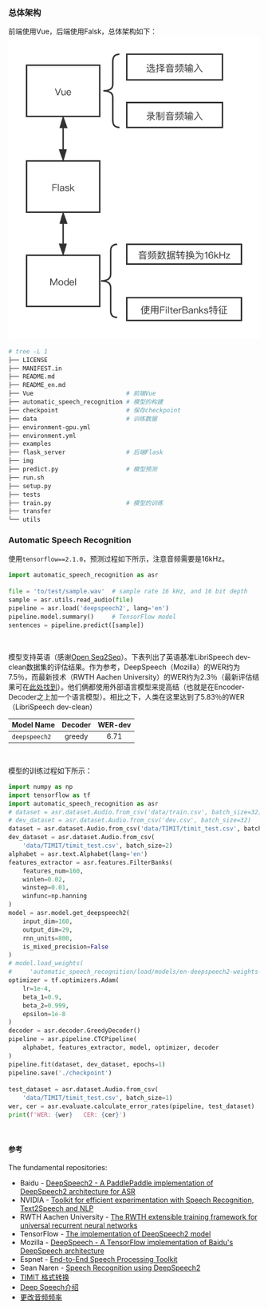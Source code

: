 ### 总体架构

前端使用Vue，后端使用Falsk，总体架构如下：
![流程图](img/流程图.png)

```bash
# tree -L 1
├── LICENSE
├── MANIFEST.in
├── README.md
├── README_en.md
├── Vue                          # 前端Vue
├── automatic_speech_recognition # 模型的构建
├── checkpoint                   # 保存checkpoint
├── data                         # 训练数据
├── environment-gpu.yml
├── environment.yml
├── examples
├── flask_server                 # 后端Flask
├── img
├── predict.py                   # 模型预测
├── run.sh
├── setup.py
├── tests
├── train.py                     # 模型的训练
├── transfer
└── utils
```

### Automatic Speech Recognition

使用`tensorflow==2.1.0`，预测过程如下所示，注意音频需要是16kHz。

```python
import automatic_speech_recognition as asr

file = 'to/test/sample.wav'  # sample rate 16 kHz, and 16 bit depth
sample = asr.utils.read_audio(file)
pipeline = asr.load('deepspeech2', lang='en')
pipeline.model.summary()     # TensorFlow model
sentences = pipeline.predict([sample])
```

<br>

模型支持英语（感谢[Open Seq2Seq](https://nvidia.github.io/OpenSeq2Seq/html/speech-recognition.html#speech-recognition)）。下表列出了英语基准LibriSpeech dev-clean数据集的评估结果。作为参考，DeepSpeech（Mozilla）的WER约为7.5％，而最新技术（RWTH Aachen University）的WER约为2.3％（最新评估结果可在[此处找到](https://paperswithcode.com/sota/speech-recognition-on-librispeech-test-clean)）。他们俩都使用外部语言模型来提高结（也就是在Encoder-Decoder之上加一个语言模型）。相比之下，人类在这里达到了5.83％的WER（LibriSpeech dev-clean）

| Model Name    | Decoder | WER-dev |
| :---          |  :---:  |  :---:  |
| `deepspeech2` | greedy  |   6.71  |

<br>

模型的训练过程如下所示：

```python
import numpy as np
import tensorflow as tf
import automatic_speech_recognition as asr
# dataset = asr.dataset.Audio.from_csv('data/train.csv', batch_size=32)
# dev_dataset = asr.dataset.Audio.from_csv('dev.csv', batch_size=32)
dataset = asr.dataset.Audio.from_csv('data/TIMIT/timit_test.csv', batch_size=2)
dev_dataset = asr.dataset.Audio.from_csv(
    'data/TIMIT/timit_test.csv', batch_size=2)
alphabet = asr.text.Alphabet(lang='en')
features_extractor = asr.features.FilterBanks(
    features_num=160,
    winlen=0.02,
    winstep=0.01,
    winfunc=np.hanning
)
model = asr.model.get_deepspeech2(
    input_dim=160,
    output_dim=29,
    rnn_units=800,
    is_mixed_precision=False
)
# model.load_weights(
#     'automatic_speech_recognition/load/models/en-deepspeech2-weights-0.1.h5')
optimizer = tf.optimizers.Adam(
    lr=1e-4,
    beta_1=0.9,
    beta_2=0.999,
    epsilon=1e-8
)
decoder = asr.decoder.GreedyDecoder()
pipeline = asr.pipeline.CTCPipeline(
    alphabet, features_extractor, model, optimizer, decoder
)
pipeline.fit(dataset, dev_dataset, epochs=1)
pipeline.save('./checkpoint')

test_dataset = asr.dataset.Audio.from_csv(
    'data/TIMIT/timit_test.csv', batch_size=1)
wer, cer = asr.evaluate.calculate_error_rates(pipeline, test_dataset)
print(f'WER: {wer}   CER: {cer}')

```

<br>

#### 参考

The fundamental repositories:
- Baidu - [DeepSpeech2 - A PaddlePaddle implementation of DeepSpeech2 architecture for ASR](https://github.com/PaddlePaddle/DeepSpeech)
- NVIDIA - [Toolkit for efficient experimentation with Speech Recognition, Text2Speech and NLP](https://nvidia.github.io/OpenSeq2Seq)
- RWTH Aachen University - [The RWTH extensible training framework for universal recurrent neural networks](https://github.com/rwth-i6/returnn)
- TensorFlow - [The implementation of DeepSpeech2 model](https://github.com/tensorflow/models/tree/master/research/deep_speech)
- Mozilla - [DeepSpeech - A TensorFlow implementation of Baidu's DeepSpeech architecture](https://github.com/mozilla/DeepSpeech) 
- Espnet - [End-to-End Speech Processing Toolkit](https://github.com/espnet/espnet)
- Sean Naren - [Speech Recognition using DeepSpeech2](https://github.com/SeanNaren/deepspeech.pytorch)
- [TIMIT 格式转换](https://github.com/mozilla/DeepSpeech/blob/master/bin/import_timit.py)
- [Deep Speech介绍](https://www.youtube.com/watch?v=P9GLDezYVX4)
- [更改音频频率](https://github.com/mozilla/DeepSpeech/pull/1203)
